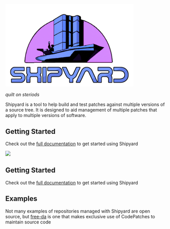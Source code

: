 <img src="logo.png" alt="Shipyard" width="400"/>  

_quilt on steriods_  


Shipyard is a tool to help build and test patches against multiple versions of a source tree. It is
designed to aid management of multiple patches that apply to multiple versions of software.

## Getting Started

Check out the [full documentation](https://micahjmartin.github.io/Shipyard/) to get started using Shipyard

![](https://gist.githubusercontent.com/micahjmartin/c0d98f90983d93e498184c071dac1dca/raw/d215fc1e4b8827f3a08da9cce4a7959c380d949c/demo.svg)

## Getting Started

Check out the [full documentation](https://micahjmartin.github.io/Shipyard/) to get started using Shipyard

## Examples
Not many examples of repositories managed with Shipyard are open source, but [free-da](https://github.com/micahjmartin/free-da) is one that makes exclusive use of
CodePatches to maintain source code
